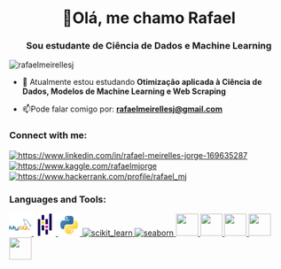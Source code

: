 <h1 align="center">👋Olá, me chamo Rafael</h1>
<h3 align="center">Sou estudante de Ciência de Dados e Machine Learning</h3>

<p align="left"> <img src="https://komarev.com/ghpvc/?username=rafaelmeirellesj&label=Profile%20views&color=0e75b6&style=flat" alt="rafaelmeirellesj" /> </p>

- 🌱 Atualmente estou estudando **Otimização aplicada à Ciência de Dados, Modelos de Machine Learning e Web Scraping**

- 📫Pode falar comigo por: **rafaelmeirellesj@gmail.com**

<h3 align="left">Connect with me:</h3>
<p align="left">
<a href="https://linkedin.com/in/https://www.linkedin.com/in/rafael-meirelles-jorge-169635287" target="blank"><img align="center" src="https://raw.githubusercontent.com/rahuldkjain/github-profile-readme-generator/master/src/images/icons/Social/linked-in-alt.svg" alt="https://www.linkedin.com/in/rafael-meirelles-jorge-169635287" height="30" width="40" /></a>
<a href="https://kaggle.com/https://www.kaggle.com/rafaelmjorge" target="blank"><img align="center" src="https://raw.githubusercontent.com/rahuldkjain/github-profile-readme-generator/master/src/images/icons/Social/kaggle.svg" alt="https://www.kaggle.com/rafaelmjorge" height="30" width="40" /></a>
<a href="https://www.hackerrank.com/https://www.hackerrank.com/profile/rafael_mj" target="blank"><img align="center" src="https://raw.githubusercontent.com/rahuldkjain/github-profile-readme-generator/master/src/images/icons/Social/hackerrank.svg" alt="https://www.hackerrank.com/profile/rafael_mj" height="30" width="40" /></a>
</p>

<h3 align="left">Languages and Tools:</h3>
<p align="left"> 
          <a href="https://www.mysql.com/" target="_blank" rel="noreferrer"> 
                    <img src="https://raw.githubusercontent.com/devicons/devicon/master/icons/mysql/mysql-original-wordmark.svg" alt="mysql" width="40" height="40"/> 
          </a> 
          <a href="https://pandas.pydata.org/" target="_blank" rel="noreferrer"> 
                    <img src="https://raw.githubusercontent.com/devicons/devicon/2ae2a900d2f041da66e950e4d48052658d850630/icons/pandas/pandas-original.svg" alt="pandas" width="40" height="40"/> 
          </a> 
          <a href="https://www.python.org" target="_blank" rel="noreferrer"> 
                    <img src="https://raw.githubusercontent.com/devicons/devicon/master/icons/python/python-original.svg" alt="python" width="40" height="40"/> 
          </a> 
          <a href="https://scikit-learn.org/" target="_blank" rel="noreferrer"> 
                    <img src="https://upload.wikimedia.org/wikipedia/commons/0/05/Scikit_learn_logo_small.svg" alt="scikit_learn" width="40" height="40"/>
          </a> 
          <a href="https://seaborn.pydata.org/" target="_blank" rel="noreferrer">
                    <img src="https://seaborn.pydata.org/_images/logo-mark-lightbg.svg" alt="seaborn" width="40" height="40"/> 
          </a>
          <a href="https://cdn.jsdelivr.net/" target="_blank" rel="nonreffer">
                    <img src="https://cdn.jsdelivr.net/gh/devicons/devicon@latest/icons/r/r-original.svg" width="40" height="40"/>
          </a>
          <a href="https://cdn.jsdelivr.net/" target="_blank" rel="nonreffer">
                    <img src="https://cdn.jsdelivr.net/gh/devicons/devicon@latest/icons/matplotlib/matplotlib-original.svg" width="40" height="40"/>
          </a>
          <a href="https://cdn.jsdelivr.net/" target="_blank" rel="nonreffer">
                    <img src="https://cdn.jsdelivr.net/gh/devicons/devicon@latest/icons/jupyter/jupyter-original.svg" width="40" height="40"/>
          </a> 
          <a href="https://cdn.jsdelivr.net/" target="_blank" rel="nonreffer">
                    <img src="https://cdn.jsdelivr.net/gh/devicons/devicon@latest/icons/latex/latex-original.svg" width="40" height="40" />
          </a>
          <a href="https://cdn.jsdelivr.net/" target="_blank rel="nonreffer">
                    <img src="https://cdn.jsdelivr.net/gh/devicons/devicon@latest/icons/numpy/numpy-original.svg" width="40" height="40"/>
          
</p>

                   

          
<!--
**RafaelMeirellesJ/RafaelMeirellesJ** is a ✨ _special_ ✨ repository because its `README.md` (this file) appears on your GitHub profile.

Here are some ideas to get you started:

- 🔭 I’m currently working on ...
- 🌱 I’m currently learning ...
- 👯 I’m looking to collaborate on ...
- 🤔 I’m looking for help with ...
- 💬 Ask me about ...
- 📫 How to reach me: ...
- 😄 Pronouns: ...
- ⚡ Fun fact: ...
-->
